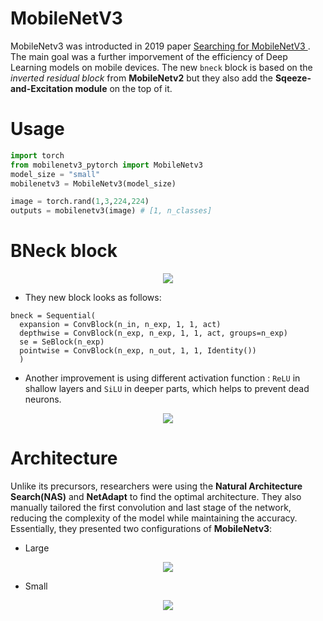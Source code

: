 # MobileNetV3
MobileNetv3 was introducted in 2019 paper [Searching for MobileNetV3
](https://arxiv.org/pdf/1905.02244.pdf). The main goal was a further imporvement of the efficiency of Deep Learning models on mobile devices. The new `bneck` block is 
based on the *inverted residual block* from __MobileNetv2__ but they also add the __Sqeeze-and-Excitation module__ on the top of it.
# Usage

```python
import torch
from mobilenetv3_pytorch import MobileNetv3
model_size = "small"
mobilenetv3 = MobileNetv3(model_size)

image = torch.rand(1,3,224,224)
outputs = mobilenetv3(image) # [1, n_classes]
```

# BNeck block
<p align="center">
<img 
  src="https://github.com/maciejbalawejder/DeepLearning-collection/blob/main/ConvNets/MobileNetV3/images/bneck.png"
>
</p>

- They new block looks as follows:
```
bneck = Sequential(
  expansion = ConvBlock(n_in, n_exp, 1, 1, act)
  depthwise = ConvBlock(n_exp, n_exp, 1, 1, act, groups=n_exp)
  se = SeBlock(n_exp)
  pointwise = ConvBlock(n_exp, n_out, 1, 1, Identity())
  )
```
- Another improvement is using different activation function : `ReLU` in shallow layers and `SiLU` in deeper parts, which helps to prevent dead neurons.

<p align="center">
<img 
  src="https://github.com/maciejbalawejder/DeepLearning-collection/blob/main/ConvNets/MobileNetV3/images/nls.png"
>
</p>

# Architecture
Unlike its precursors, researchers were using the __Natural Architecture Search(NAS)__ and __NetAdapt__ to find the optimal architecture. 
They also manually tailored the first convolution and last stage of the network, reducing the complexity of the model while maintaining the accuracy. 
Essentially, they presented two configurations of __MobileNetv3__:
- Large

<p align="center">
<img 
  src="https://github.com/maciejbalawejder/DeepLearning-collection/blob/main/ConvNets/MobileNetV3/images/large.png"
>
</p>

- Small

<p align="center">
<img 
  src="https://github.com/maciejbalawejder/DeepLearning-collection/blob/main/ConvNets/MobileNetV3/images/small.png"
>
</p>
